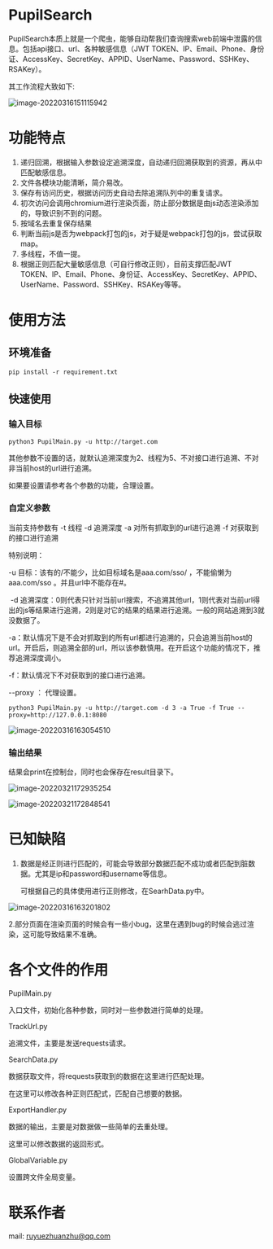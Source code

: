 # PupilSearch

PupilSearch本质上就是一个爬虫，能够自动帮我们查询搜索web前端中泄露的信息。包括api接口、url、各种敏感信息（JWT TOKEN、IP、Email、Phone、身份证、AccessKey、SecretKey、APPID、UserName、Password、SSHKey、RSAKey）。

其工作流程大致如下:



![image-20220316151115942](https://ruyue-1258558004.cos.ap-guangzhou.myqcloud.com/note/image-20220316151115942.png)



# 功能特点

1. 递归回溯，根据输入参数设定追溯深度，自动递归回溯获取到的资源，再从中匹配敏感信息。
2. 文件各模块功能清晰，简介易改。
3. 保存有访问历史，根据访问历史自动去除追溯队列中的重复请求。
4. 初次访问会调用chromium进行渲染页面，防止部分数据是由js动态渲染添加的，导致识别不到的问题。
5. 按域名去重复保存结果
6. 判断当前js是否为webpack打包的js，对于疑是webpack打包的js，尝试获取map。
17. 多线程，不值一提。
17. 根据正则匹配大量敏感信息（可自行修改正则），目前支撑匹配JWT TOKEN、IP、Email、Phone、身份证、AccessKey、SecretKey、APPID、UserName、Password、SSHKey、RSAKey等等。

# 使用方法

## 环境准备

```shell
pip install -r requirement.txt
```

## 快速使用

### 输入目标

```shell
python3 PupilMain.py -u http://target.com 
```

其他参数不设置的话，就默认追溯深度为2、线程为5、不对接口进行追溯、不对非当前host的url进行追溯。

如果要设置请参考各个参数的功能，合理设置。

### 自定义参数

当前支持参数有 -t 线程   -d 追溯深度 -a 对所有抓取到的url进行追溯  -f 对获取到的接口进行追溯

特别说明：

   -u 目标：该有的/不能少，比如目标域名是aaa.com/sso/ ，不能偷懒为aaa.com/sso  。并且url中不能存在#。

​	-d 追溯深度：0则代表只针对当前url搜索，不追溯其他url，1则代表对当前url得出的js等结果进行追溯，2则是对它的结果的结果进行追溯。一般的网站追溯到3就没数据了。

​    -a：默认情况下是不会对抓取到的所有url都进行追溯的，只会追溯当前host的url。开启后，则追溯全部的url，所以该参数慎用。在开启这个功能的情况下，推荐追溯深度调小。

   -f：默认情况下不对获取到的接口进行追溯。

   --proxy ： 代理设置。


```shell
python3 PupilMain.py -u http://target.com -d 3 -a True -f True --proxy=http://127.0.0.1:8080
```

![image-20220316163054510](https://ruyue-1258558004.cos.ap-guangzhou.myqcloud.com/note/image-20220316163054510.png)





### 输出结果

结果会print在控制台，同时也会保存在result目录下。

![image-20220321172935254](https://ruyue-1258558004.cos.ap-guangzhou.myqcloud.com/note/image-20220321172935254.png)

![image-20220321172848541](https://ruyue-1258558004.cos.ap-guangzhou.myqcloud.com/note/image-20220321172848541.png)




# 已知缺陷

1. 数据是经正则进行匹配的，可能会导致部分数据匹配不成功或者匹配到脏数据。尤其是ip和password和username等信息。

   可根据自己的具体使用进行正则修改，在SearhData.py中。

![image-20220316163201802](https://ruyue-1258558004.cos.ap-guangzhou.myqcloud.com/note/image-20220316163201802.png)



2.部分页面在渲染页面的时候会有一些小bug，这里在遇到bug的时候会逃过渲染，这可能导致结果不准确。



# 各个文件的作用

PupilMain.py

入口文件，初始化各种参数，同时对一些参数进行简单的处理。

TrackUrl.py

追溯文件，主要是发送requests请求。

SearchData.py

数据获取文件，将requests获取到的数据在这里进行匹配处理。

在这里可以修改各种正则匹配式，匹配自己想要的数据。

ExportHandler.py

数据的输出，主要是对数据做一些简单的去重处理。

这里可以修改数据的返回形式。

GlobalVariable.py

设置跨文件全局变量。






# 联系作者

mail: ruyuezhuanzhu@qq.com	

